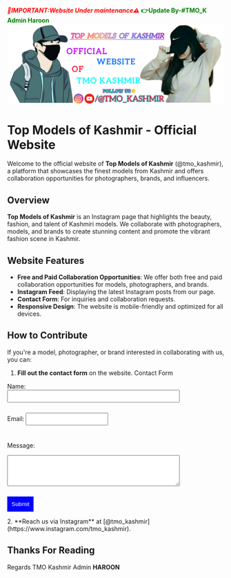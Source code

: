 <span style="color:red;">***📢IMPORTANT:Website Under maintenance⚠️***</span>
<span style="color:green;">**👉Update By-#TMO_K Admin Haroon**</span>
![Top Models Of Kashmir Logo](logo1.png)
# Top Models of Kashmir - Official Website

Welcome to the official website of **Top Models of Kashmir** (@tmo_kashmir), a platform that showcases the finest models from Kashmir and offers collaboration opportunities for photographers, brands, and influencers.

## Overview

**Top Models of Kashmir** is an Instagram page that highlights the beauty, fashion, and talent of Kashmiri models. We collaborate with photographers, models, and brands to create stunning content and promote the vibrant fashion scene in Kashmir.

## Website Features

- **Free and Paid Collaboration Opportunities**: We offer both free and paid collaboration opportunities for models, photographers, and brands.
- **Instagram Feed**: Displaying the latest Instagram posts from our page.
- **Contact Form**: For inquiries and collaboration requests.
- **Responsive Design**: The website is mobile-friendly and optimized for all devices.

## How to Contribute

If you're a model, photographer, or brand interested in collaborating with us, you can:

1. **Fill out the contact form** on the website.
  Contact Form
 <form action="https://getform.io/f/bqoodkdb" method="POST" style="display:flex; flex-direction:column; max-width:400px;">
 <label for="name">Name:</label>
 <input type="text" id="name" name="name" required style="margin-bottom:10px; padding:5px;">
  
 <label for="email">Email:</label>
 <input type="email" id="email" name="email" required style="margin-bottom:10px; padding:5px;">

  <label for="message">Message:</label>
  <textarea id="message" name="message" rows="4" required style="margin-bottom:10px; padding:5px;"></textarea>
  
  <button type="submit" style="padding:10px; background-color:blue; color:white; border:none;">Submit</button>
</form>
 2.  **Reach us via Instagram** at [@tmo_kashmir](https://www.instagram.com/tmo_kashmir).

## Thanks For Reading
Regards TMO Kashmir Admin **HAROON**
